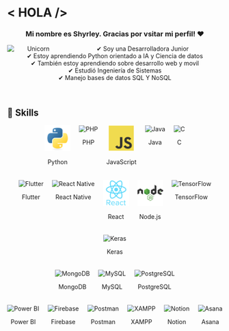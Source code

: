 <h1> < HOLA /> </h1>

<h3 align="center">Mi nombre es Shyrley. Gracias por vsitar mi perfil! ❤️ <br></h3>

<p align="center">
  
  <img align="left" width=130px alt="Unicorn" src="https://media.giphy.com/media/3ohs4BSacFKI7A717y/giphy.gif" />
  ✔ Soy una Desarrolladora Junior<br>
  ✔ Estoy aprendiendo Python orientado a IA y Ciencia de datos<br>
  ✔ También estoy aprendiendo sobre desarrollo web y movil <br>
  ✔ Estudió Ingeniería de Sistemas<br>
  ✔ Manejo bases de datos SQL Y NoSQL<br>
</p>

<br>

<div>
  <h2>🌟 Skills</h2>
  
  <!-- Lenguajes -->
  <div style="display: flex; justify-content: center; gap: 20px; flex-wrap: wrap; margin-bottom: 20px;">
    <div style="text-align: center;">
      <img alt="Python" width="60px" src="https://raw.githubusercontent.com/devicons/devicon/master/icons/python/python-original.svg"/>
      <p>Python</p>
    </div>
    <div style="text-align: center;">
      <img alt="PHP" width="60px" src="https://www.vectorlogo.zone/logos/php/php-icon.svg"/>
      <p>PHP</p>
    </div>
    <div style="text-align: center;">
      <img alt="JavaScript" width="60px" src="https://raw.githubusercontent.com/devicons/devicon/master/icons/javascript/javascript-original.svg"/>
      <p>JavaScript</p>
    </div>
    <div style="text-align: center;">
      <img alt="Java" width="60px" src="https://www.vectorlogo.zone/logos/java/java-icon.svg"/>
      <p>Java</p>
    </div>
    <div style="text-align: center;">
      <img alt="C" width="60px" src="https://seeklogo.com/images/C/c-sharp-c-logo-02F17714BA-seeklogo.com.png"/>
      <p>C</p>
    </div>
  </div>

  <!-- Frameworks -->
  <div style="display: flex; justify-content: center; gap: 20px; flex-wrap: wrap; margin-bottom: 20px;">
    <div style="text-align: center;">
      <img alt="Flutter" width="60px" src="https://www.vectorlogo.zone/logos/flutterio/flutterio-icon.svg"/>
      <p>Flutter</p>
    </div>
    <div style="text-align: center;">
      <img alt="React Native" width="60px" src="https://seeklogo.com/images/R/react-native-logo-221C671C70-seeklogo.com.png"/>
      <p>React Native</p>
    </div>
    <div style="text-align: center;">
      <img alt="React" width="60px" src="https://raw.githubusercontent.com/devicons/devicon/master/icons/react/react-original-wordmark.svg"/>
      <p>React</p>
    </div>
    <div style="text-align: center;">
      <img alt="Node.js" width="60px" src="https://raw.githubusercontent.com/devicons/devicon/master/icons/nodejs/nodejs-original-wordmark.svg"/>
      <p>Node.js</p>
    </div>
    <div style="text-align: center;">
      <img alt="TensorFlow" width="60px" src="https://www.vectorlogo.zone/logos/tensorflow/tensorflow-icon.svg"/>
      <p>TensorFlow</p>
    </div>
    <div style="text-align: center;">
      <img alt="Keras" width="60px" src="https://seeklogo.com/images/K/keras-logo-6B06C2FC2D-seeklogo.com.png"/>
      <p>Keras</p>
    </div>
  </div>

  <!-- Bases de datos -->
  <div style="display: flex; justify-content: center; gap: 20px; flex-wrap: wrap; margin-bottom: 20px;">
    <div style="text-align: center;">
      <img alt="MongoDB" width="60px" src="https://seeklogo.com/images/M/mongodb-logo-655F7D542D-seeklogo.com.png"/>
      <p>MongoDB</p>
    </div>
    <div style="text-align: center;">
      <img alt="MySQL" width="60px" src="https://www.vectorlogo.zone/logos/mysql/mysql-icon.svg"/>
      <p>MySQL</p>
    </div>
    <div style="text-align: center;">
      <img alt="PostgreSQL" width="60px" src="https://seeklogo.com/images/P/postgresql-logo-5309879B58-seeklogo.com.png"/>
      <p>PostgreSQL</p>
    </div>
  </div>

  <!-- Herramientas -->
  <div style="display: flex; justify-content: center; gap: 20px; flex-wrap: wrap; margin-bottom: 20px;">
    <div style="text-align: center;">
      <img alt="Power BI" width="60px" src="https://seeklogo.com/images/P/power-bi-icon-logo-E1B451ED39-seeklogo.com.png"/>
      <p>Power BI</p>
    </div>
    <div style="text-align: center;">
      <img alt="Firebase" width="60px" src="https://www.vectorlogo.zone/logos/firebase/firebase-icon.svg"/>
      <p>Firebase</p>
    </div>
    <div style="text-align: center;">
      <img alt="Postman" width="60px" src="https://www.vectorlogo.zone/logos/getpostman/getpostman-icon.svg"/>
      <p>Postman</p>
    </div>
    <div style="text-align: center;">
      <img alt="XAMPP" width="60px" src="https://seeklogo.com/images/X/xampp-logo-1C1A9E3689-seeklogo.com.png"/>
      <p>XAMPP</p>
    </div>
    <div style="text-align: center;">
      <img alt="Notion" width="60px" src="https://seeklogo.com/images/N/notion-icon-logo-D1D5998962-seeklogo.com.png"/>
      <p>Notion</p>
    </div>
    <div style="text-align: center;">
      <img alt="Asana" width="60px" src="https://seeklogo.com/images/A/asana-logo-B759BB50CD-seeklogo.com.png"/>
      <p>Asana</p>
    </div>
  </div>
</div>
